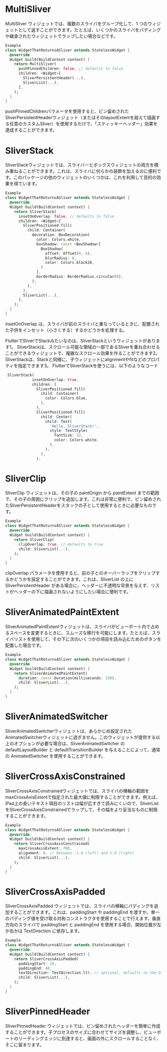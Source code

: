 # MultiSliver 
MultiSliver ウィジェットでは、複数のスライバをグループ化して、1 つのウィジェットとして返すことができます。たとえば、いくつかのスライバをパディングや継承されたウィジェットでラップしたい場合などです。
```dart
Example 
class WidgetThatReturnsASliver extends StatelessWidget {
  @override
  Widget build(BuildContext context) {
    return MultiSliver(
      pushPinnedChildren: false, // defaults to false
      children: <Widget>[
        SliverPersistentHeader(...),
        SliverList(...),
      ],
    );
  }
}
```
pushPinnedChildrenパラメータを使用すると、ピン留めされたSliverPersistentHeaderウィジェット（またはそのlayoutExtentを超えて描画する任意のカスタムSliver）を使用するだけで、「スティッキーヘッダー」効果を達成することができます。

# SliverStack 
SliverStackウィジェットでは、スライバーとボックスウィジェットの両方を積み重ねることができます。これは、スライバに何らかの装飾を加えるのに便利です。このパッケージの他のウィジェットのいくつかは、これを利用して目的の効果を得ています。
```dart
Example 
class WidgetThatReturnsASliver extends StatelessWidget {
  @override
  Widget build(BuildContext context) {
    return SliverStack(
      insetOnOverlap: false, // defaults to false
      children: <Widget>[
        SliverPositioned.fill(
          child: Container(
            decoration: BoxDecoration(
              color: Colors.white,
              boxShadow: const <BoxShadow>[
                BoxShadow(
                  offset: Offset(0, 4),
                  blurRadius: 8,
                  color: Colors.black26,
                )
              ],
              borderRadius: BorderRadius.circular(8),
            ),
          ),
        ),
        SliverList(...),
      ],
    );
  }
}
```
insetOnOverlap は、スライバが前のスライバと重なっているときに、配置された子供をインセット（小さくする）するかどうかを処理する。

FlutterでSliverでStackみたいなのは、SliverStackというウィジェットがあります1。
SliverStackは、スクロール可能な領域の一部であるSliverを重ね合わせることができるウィジェットで、複雑なスクロール効果を作ることができます2。
SliverStackは、Stackと同様に、子ウィジェットにalignmentやfitなどのプロパティを指定できます3。
FlutterでSliverStackを使うには、以下のようなコード
```dart
 SliverStack(
            insetOnOverlap: true,
            children: [
              SliverPositioned.fill(
                child: Container(
                  color: Colors.blue,
                ),
              ),
              SliverPositioned.fill(
                child: Center(
                  child: Text(
                    'Hello, SliverStack!',
                    style: TextStyle(
                      fontSize: 32,
                      color: Colors.white,
                    ),
                  ),
                ),
              ),
```

# SliverClip 
SliverClip ウィジェットは、その子の paintOrigin から paintExtent までの範囲で、その子の周囲にクリップを追加します。これは非常に便利で、ピン留めされたSliverPersistentHeaderをスタックの子として使用するときに必要なものです。
```dart
Example 
class WidgetThatReturnsASliver extends StatelessWidget {
  @override
  Widget build(BuildContext context) {
    return SliverClip(
      clipOverlap: true, // defaults to true
      child: SliverList(...),
    );
  }
}
```
clipOverlap パラメータを使用すると、前の子とのオーバーラップをクリップするかどうかを設定することができます。これは、SliverList の上に SliverPersitentHeader がある場合に、ヘッダーに不透明な背景を与えず、リストがヘッダーの下に描画されないようにしたい場合に便利です。

# SliverAnimatedPaintExtent 
SliverAnimatedPaintExtentウィジェットは、スライバがビューポート内で占めるスペースを変更するときに、スムーズな移行を可能にします。たとえば、スライバリストを使用して、その下に次のいくつかの項目を読み込むためのボタンを配置した場合です。
```dart
Example 
class WidgetThatReturnsASliver extends StatelessWidget {
  @override
  Widget build(BuildContext context) {
    return SliverAnimatedPaintExtent(
      duration: const Duration(milliseconds: 150),
      child: SliverList(...),
    );
  }
}
```
# SliverAnimatedSwitcher 
SliverAnimatedSwitcherウィジェットは、あらかじめ設定されたAnimatedSwitcherウィジェットに過ぎません。このウィジェットが提供する以上のオプションが必要な場合は、SliverAnimatedSwitcher の defaultLayoutBuilder と defaultTransitionBuilder を与えることによって、通常の AnimatedSwitcher を使用することができます。

# SliverCrossAxisConstrained 
SliverCrossAxisConstrainedウィジェットでは、スライバの横軸の範囲をmaxCrossAxisExtentで指定された最大値に制限することができます。例えば、iPad上の長いテキスト項目のリストは幅が広すぎて読みにくいので、SliverListをSliverCrossAxisConstrainedでラップして、その幅をより妥当なものに制限することができます。
```dart
Example 
class WidgetThatReturnsASliver extends StatelessWidget {
  @override
  Widget build(BuildContext context) {
    return SliverCrossAxisConstrained(
      maxCrossAxisExtent: 700,
      alignment: 0, // between -1.0 (left) and 1.0 (right)
      child: SliverList(...),
    );
  }
}
```
# SliverCrossAxisPadded 
SliverCrossAxisPadded ウィジェットでは、スライバの横軸にパディングを追加することができます。これは、paddingStart や paddingEnd を渡すか、単一のパディング値を受け取る対称コンストラクタを使用することで行えます。垂直方向のスライバで paddingStart と paddingEnd を使用する場合、開始位置が左か右かは TextDirection に依存します。
```dart
Example 
class WidgetThatReturnsASliver extends StatelessWidget {
  @override
  Widget build(BuildContext context) {
    return SliverCrossAxisPadded(
      paddingStart: 24,
      paddingEnd: 48,
      textDirection: TextDirection.ltr, // optional, defaults to the Directionality specified by the context
      child: SliverList(...),
    );
  }
}
```
# SliverPinnedHeader 
SliverPinnedHeader ウィジェットでは、ピン留めされたヘッダーを簡単に作成することができます。子プロセスのサイズに合わせてサイズを調整し、ビューポートのリーディングエッジに到達すると、画面の外にスクロールすることなく、そこに留まります。
